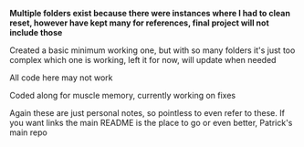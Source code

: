 **Multiple folders exist because there were instances where I had to clean reset, however have kept many for references, final project will not include those**

Created a basic minimum working one, but with so many folders it's just too complex which one is working, left it for now, will update when needed

All code here may not work

Coded along for muscle memory, currently working on fixes

Again these are just personal notes, so pointless to even refer to these. If you want links the main README is the place to go or even better, Patrick's main repo
